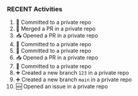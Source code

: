 
### RECENT Activities
<!--START_SECTION:activity-->
1. 📝 Committed to a private repo
2. 🔀 Merged a PR in a private repo
3. 📥 Opened a PR in a private repo
4. 📝 Committed to a private repo
5. 📝 Committed to a private repo
6. 📥 Opened a PR in a private repo
7. 📝 Committed to a private repo
8. ➕ Created a new branch `123` in a private repo
9. ➕ Created a new branch `main` in a private repo
10. 🆕 Opened an issue in a private repo
<!--END_SECTION:activity-->
